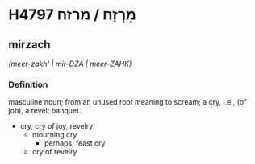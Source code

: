 # H4797 מִרְזַח / מרזח

## mirzach

_(meer-zakh' | mir-DZA | meer-ZAHK)_

### Definition

masculine noun; from an unused root meaning to scream; a cry, i.e., (of job), a revel; banquet.

- cry, cry of joy, revelry
    - mourning cry
        - perhaps, feast cry
    - cry of revelry
